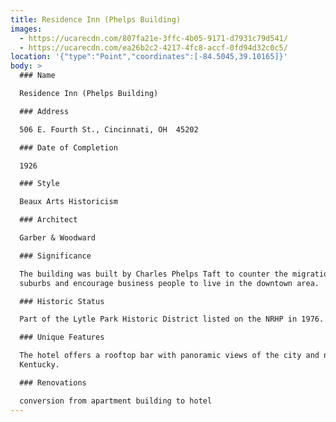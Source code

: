 ```yaml
---
title: Residence Inn (Phelps Building)
images:
  - https://ucarecdn.com/807fa21e-3ffc-4b05-9171-d7931c79d541/
  - https://ucarecdn.com/ea26b2c2-4217-4fc8-accf-0fd94d32c0c5/
location: '{"type":"Point","coordinates":[-84.5045,39.10165]}'
body: >
  ### Name

  Residence Inn (Phelps Building)

  ### Address

  506 E. Fourth St., Cincinnati, OH  45202

  ### Date of Completion

  1926

  ### Style

  Beaux Arts Historicism

  ### Architect

  Garber & Woodward

  ### Significance

  The building was built by Charles Phelps Taft to counter the migration to the
  suburbs and encourage business people to live in the downtown area.  

  ### Historic Status

  Part of the Lytle Park Historic District listed on the NRHP in 1976.

  ### Unique Features

  The hotel offers a rooftop bar with panoramic views of the city and northern
  Kentucky.

  ### Renovations

  conversion from apartment building to hotel
---
```

